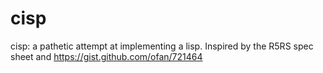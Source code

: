 # cisp
cisp: a pathetic attempt at implementing a lisp. Inspired by the R5RS spec sheet and https://gist.github.com/ofan/721464
